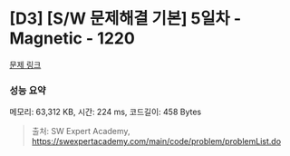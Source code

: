 # [D3] [S/W 문제해결 기본] 5일차 - Magnetic - 1220 

[문제 링크](https://swexpertacademy.com/main/code/problem/problemDetail.do?contestProbId=AV14hwZqABsCFAYD) 

### 성능 요약

메모리: 63,312 KB, 시간: 224 ms, 코드길이: 458 Bytes



> 출처: SW Expert Academy, https://swexpertacademy.com/main/code/problem/problemList.do